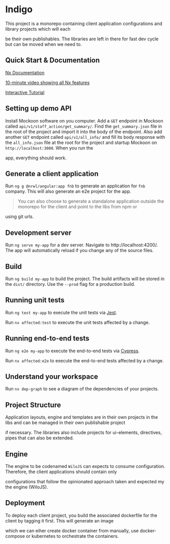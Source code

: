 # Indigo

This project is a monorepo containing client application configurations and library projects which will each

be their own publishables. The libraries are left in there for fast dev cycle but can be moved when we need to.


## Quick Start & Documentation

[Nx Documentation](https://nx.dev/angular)

[10-minute video showing all Nx features](https://nx.dev/angular/getting-started/what-is-nx)

[Interactive Tutorial](https://nx.dev/angular/tutorial/01-create-application)

## Setting up demo API
 Install Mockoon software on you computer. Add a `GET` endpoint in Mockoon called `api/v1/staff_action/get_summary/`. Find the `get_summary.json` file in the  root of the project and import it into the body of the endpoint. Also add another `GET` endpoint called `api/v1/all_info/` and fill its body response with the `all_info.json` file at the root for the project and startup Mockoon on `http://localhost:3000`. When you run the 
 
 app, everything should work.




## Generate a client application

Run `ng g @nrwl/angular:app fnb` to generate an application for `fnb` company. This will also generate an e2e project for the app.

> You can also choose to generate a standalone application outside the monorepo for the client and point to the libs from npm or 

using git urls.


## Development server

Run `ng serve my-app` for a dev server. Navigate to http://localhost:4200/. The app will automatically reload if you change any of the source files.


## Build

Run `ng build my-app` to build the project. The build artifacts will be stored in the `dist/` directory. Use the `--prod` flag for a production build.

## Running unit tests

Run `ng test my-app` to execute the unit tests via [Jest](https://jestjs.io).

Run `nx affected:test` to execute the unit tests affected by a change.

## Running end-to-end tests

Run `ng e2e my-app` to execute the end-to-end tests via [Cypress](https://www.cypress.io).

Run `nx affected:e2e` to execute the end-to-end tests affected by a change.

## Understand your workspace

Run `nx dep-graph` to see a diagram of the dependencies of your projects.

## Project Structure

Application layouts, engine and templates are in their own projects in the libs and can be managed in their own publishable project 

if necessary. The libraries also include projects for ui-elements, directives, pipes that can also be extended.

## Engine
The engine to be codenamed `WiloJS` can expects to consume configuration. Therefore, the client applications should contain only 

configurations that follow the opinionated approach taken and expected my the engine (WiloJS).


## Deployment
To deploy each client project, you build the associated dockerfile for the client by tagging it first. This will generate an image 

which we can eiher create docker container from manually, use docker-compose or kubernetes to orchestrate the containers.
